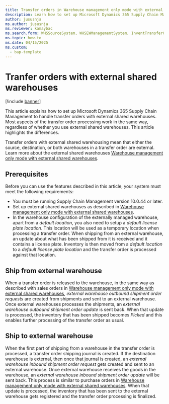 ```yaml
---
title: Transfer orders in Warehouse management only mode with external shared warehouses
description: Learn how to set up Microsoft Dynamics 365 Supply Chain Management to handle transfer orders when you use external shared warehouses. This article highlights aspects of the transfer orders process that works differently when used to transfer to or from external shared warehouse.
author: jususnja
ms.author: jususnja
ms.reviewer: kamaybac
ms.search.form: WHSSourceSystem, WHSEWManagementSystem, InventTransferOrder
ms.topic: how-to
ms.date: 04/15/2025
ms.custom: 
  - bap-template
---
```


# Tranfer orders with external shared warehouses

[!include [banner](../includes/banner.md)]

This article explains how to set up Microsoft Dynamics 365 Supply Chain Management to handle transfer orders with external shared warehouses. Most aspects of the transfer order processing work in the same way, regardless of whether you use external shared warehouses. This article highlights the differences.

Transfer orders with external shared warehousing mean that either the source, destination, or both warehouses in a transfer order are external. Learn more about the external shared warehouses [Warehouse management only mode with external shared warehouses](wms-only-mode-external-shared-warehouse.md).

## Prerequisites

Before you can use the features described in this article, your system must meet the following requirements:

- You must be running Supply Chain Management version 10.0.44 or later.
- Set up external shared warehouses as described in [Warehouse management only mode with external shared warehouses](wms-only-mode-external-shared-warehouse.md).
- In the warehouse configuration of the externally managed warehouse, apart from a *default location*, you also need to setup a *default license plate location*. This location will be used as a temporary location when processing a transfer order. When shipping from an external warehouse, an update about what has been shipped from it is received and it contains a license plate. Inventory is then moved from a *default location* to a *default license plate location* and the transfer order is processed against that location.

## Ship from external warehouse

When a transfer order is released to the warehouse, in the same way as described with sales orders in [Warehouse management only mode with external shared warehouses](wms-only-mode-external-shared-warehouse.md), *external warehouse outbound shipment order requests* are created from shipments and sent to an external warehouse. Once external warehouses processes the shipments, an *external warehouse outbound shipment order update* is sent back. When that update is processed, the inventory that has been shipped becomes *Picked* and this enables further processing of the transfer order as usual.

## Ship to external warehouse

When the first part of shipping from a warehouse in the transfer order is processed, a transfer order shipping journal is created. If the destination warehouse is external, then once that journal is created, an *external warehouse inbound shipment order request* gets created and sent to an external warehouse. Once external warehouse receives the goods in the warehouse, an *external warehouse inbound shipment order update* will be sent back. This process is similar to purchase orders in [Warehouse management only mode with external shared warehouses](wms-only-mode-external-shared-warehouse.md). When that update is processed, the inventory that has been sent to the external warehouse gets registered and the transfer order processing is finalized.

